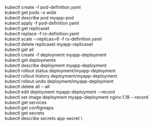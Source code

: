 kubectl create -f pod-definition.yaml \
kubectl get pods -o wide \
kubectl describe pod myapp-pod \
kubectl apply -f pod-definition.yaml \
kubectl get replicaset \
kubectl replace -f rs-definition.yaml \
kubectl scale --replicas=6 -f rs-definition.yaml \
kubectl delete replicaset myapp-replicaset \
kubectl get all \
kubectl create -f deployment myapp-deployment \
kubectl get deployments \
kubectl describe deployment myapp-deployment \
kubectl rollout status deployment/myapp-deployment \
kubectl rollout history deployment/myapp-deployment \
kubectl rollout undo deployment/myapp-deployment \
kubectl delete all --all \
kubectl edit deployment myapp-deployment --record \
kubectl set image deployment myapp-deployment nginx:1.18 --record \
kubectl get services \
kubectl get configmaps \
kubectl get secrets \
kubectl describe secrets app-secret \